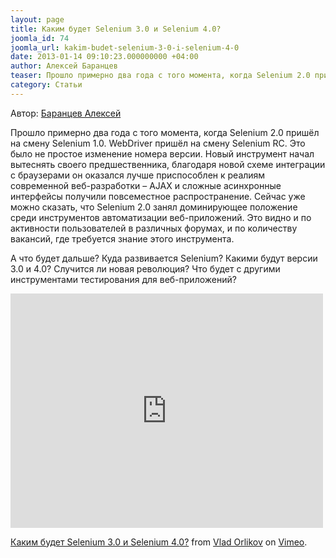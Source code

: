 ```yaml
---
layout: page
title: Каким будет Selenium 3.0 и Selenium 4.0?
joomla_id: 74
joomla_url: kakim-budet-selenium-3-0-i-selenium-4-0
date: 2013-01-14 09:10:23.000000000 +04:00
author: Алексей Баранцев
teaser: Прошло примерно два года с того момента, когда Selenium 2.0 пришёл на смену Selenium 1.0. WebDriver пришёл на смену Selenium RC. Это было не простое изменение номера версии. Новый инструмент начал вытеснять своего предшественника, благодаря новой схеме интеграции с браузерами он оказался лучше приспособлен к реалиям современной веб-разработки – AJAX и сложные асинхронные интерфейсы получили повсеместное распространение. Сейчас уже можно сказать, что Selenium 2.0 занял доминирующее положение среди инструментов автоматизации веб-приложений. Это видно и по активности пользователей в различных форумах, и по количеству вакансий, где требуется знание этого инструмента. А что будет дальше? Куда развивается Selenium? Какими будут версии 3.0 и 4.0? Случится ли новая революция? Что будет с другими инструментами тестирования для веб-приложений?
category: Статьи
---
```

<p>Автор: <a href="http://software-testing.ru/about/authors/9-barancev">Баранцев Алексей</a></p>
<p>Прошло примерно два года с того момента, когда Selenium 2.0 пришёл на смену Selenium 1.0. WebDriver пришёл на смену Selenium RC. Это было не простое изменение номера версии. Новый инструмент начал вытеснять своего предшественника, благодаря новой схеме интеграции с браузерами он оказался лучше приспособлен к реалиям современной веб-разработки – AJAX и сложные асинхронные интерфейсы получили повсеместное распространение. Сейчас уже можно сказать, что Selenium 2.0 занял доминирующее положение среди инструментов автоматизации веб-приложений. Это видно и по активности пользователей в различных форумах, и по количеству вакансий, где требуется знание этого инструмента.</p>
<p>А что будет дальше? Куда развивается Selenium? Какими будут версии 3.0 и 4.0? Случится ли новая революция? Что будет с другими инструментами тестирования для веб-приложений?</p>
<p><iframe src="http://player.vimeo.com/video/57511139" frameborder="0" width="500" height="375"></iframe></p>
<p><a href="http://vimeo.com/57511139">Каким будет Selenium 3.0 и Selenium 4.0?</a> from <a href="http://vimeo.com/orlikov">Vlad Orlikov</a> on <a href="http://vimeo.com">Vimeo</a>.</p>
